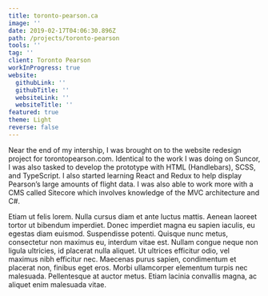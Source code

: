 ```yaml
---
title: toronto-pearson.ca
image: ''
date: 2019-02-17T04:06:30.896Z
path: /projects/toronto-pearson
tools: ''
tag: ''
client: Toronto Pearson
workInProgress: true
website:
  githubLink: ''
  githubTitle: ''
  websiteLink: ''
  websiteTitle: ''
featured: true
theme: Light
reverse: false
---
```

Near the end of my intership, I was brought on to the website redesign project for torontopearson.com. Identical to the work I was doing on Suncor, I was also tasked to develop the prototype with HTML (Handlebars), SCSS, and TypeScript. I also started learning React and Redux to help display Pearson’s large amounts of flight data. I was also able to work more with a CMS called Sitecore which involves knowledge of the MVC architecture and C#.

<!-- end -->

Etiam ut felis lorem. Nulla cursus diam et ante luctus mattis. Aenean laoreet tortor ut bibendum imperdiet. Donec imperdiet magna eu sapien iaculis, eu egestas diam euismod. Suspendisse potenti. Quisque nunc metus, consectetur non maximus eu, interdum vitae est. Nullam congue neque non ligula ultricies, id placerat nulla aliquet. Ut ultrices efficitur odio, vel maximus nibh efficitur nec. Maecenas purus sapien, condimentum et placerat non, finibus eget eros. Morbi ullamcorper elementum turpis nec malesuada. Pellentesque at auctor metus. Etiam lacinia convallis magna, ac aliquet enim malesuada vitae.
